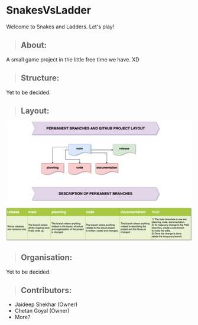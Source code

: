 # SnakesVsLadder

Welcome to Snakes and Ladders. Let's play!

>## About:

A small game project in the little free time we have. XD

>## Structure:
Yet to be decided.

>## Layout:
![Layout](Planning/Branches.png)

>## Organisation:
Yet to be decided.

>## Contributors:
- Jaideep Shekhar (Owner)  
- Chetan Goyal (Owner)
- More?
